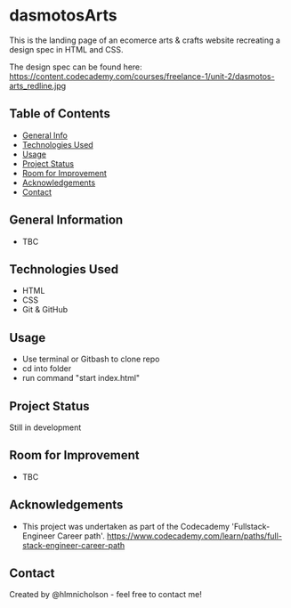 # dasmotosArts

This is the landing page of an ecomerce arts & crafts website recreating a design spec in HTML and CSS.

The design spec can be found here: <https://content.codecademy.com/courses/freelance-1/unit-2/dasmotos-arts_redline.jpg>

## Table of Contents

* [General Info](#general-information)
* [Technologies Used](#technologies-used)
* [Usage](#usage)
* [Project Status](#project-status)
* [Room for Improvement](#room-for-improvement)
* [Acknowledgements](#acknowledgements)
* [Contact](#contact)

## General Information

* TBC

## Technologies Used

* HTML
* CSS
* Git & GitHub

## Usage

* Use terminal or Gitbash to clone repo
* cd into folder
* run command "start index.html"

## Project Status

Still in development

## Room for Improvement

* TBC

## Acknowledgements

* This project was undertaken as part of the Codecademy 'Fullstack-Engineer Career path'. <https://www.codecademy.com/learn/paths/full-stack-engineer-career-path>

## Contact

Created by @hlmnicholson - feel free to contact me!
